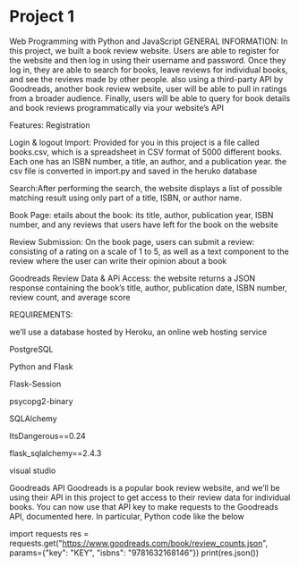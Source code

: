 # Project 1

Web Programming with Python and JavaScript
GENERAL INFORMATION:
In this project, we built a book review website. Users are able to register for the website and then log in using their username and password. Once they log in, they are able to search for books, leave reviews for individual books, and see the reviews made by other people. also using a third-party API by Goodreads, another book review website, user will be able to pull in ratings from a broader audience. Finally, users will be able to query for book details and book reviews programmatically via your website’s API

Features:
Registration

Login & logout 
Import: Provided for you in this project is a file called books.csv, which is a spreadsheet in CSV format of 5000 different books. Each one has an ISBN number, a title, an author, and a publication year. the csv file is converted in import.py and saved in the heruko database

Search:After performing the search, the website displays a list of possible matching result using only part of a title, ISBN, or author name.

Book Page: etails about the book: its title, author, publication year, ISBN number, and any reviews that users have left for the book on the website

Review Submission: On the book page, users can submit a review: consisting of a rating on a scale of 1 to 5, as well as a text component to the review where the user can write their opinion about a book

Goodreads Review Data & APi Access: the website returns a JSON response containing the book’s title, author, publication date, ISBN number, review count, and average score

REQUIREMENTS:

we’ll use a database hosted by Heroku, an online web hosting service

PostgreSQL

Python and Flask

Flask-Session

psycopg2-binary

SQLAlchemy

ItsDangerous==0.24

flask_sqlalchemy==2.4.3

visual studio 

Goodreads API
Goodreads is a popular book review website, and we’ll be using their API in this project to get access to their review data for individual books.
You can now use that API key to make requests to the Goodreads API, documented here. In particular, Python code like the below

import requests
res = requests.get("https://www.goodreads.com/book/review_counts.json", params={"key": "KEY", "isbns": "9781632168146"})
print(res.json())
